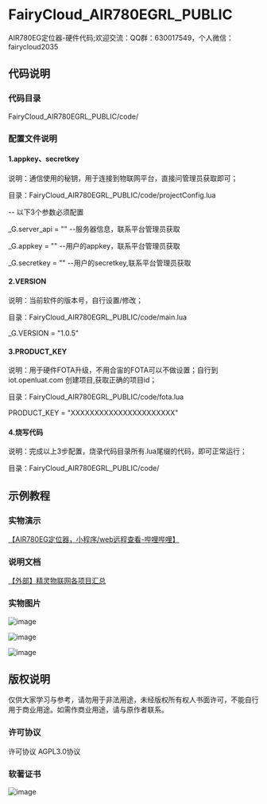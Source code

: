 # FairyCloud_AIR780EGRL_PUBLIC
AIR780EG定位器-硬件代码;欢迎交流：QQ群：630017549，个人微信：fairycloud2035

## 代码说明
### 代码目录
FairyCloud_AIR780EGRL_PUBLIC/code/


### 配置文件说明

#### 1.appkey、secretkey
说明：通信使用的秘钥，用于连接到物联网平台，直接问管理员获取即可；

目录：FairyCloud_AIR780EGRL_PUBLIC/code/projectConfig.lua

-- 以下3个参数必须配置

_G.server_api = "" 	--服务器信息，联系平台管理员获取

_G.appkey = ""			--用户的appkey，联系平台管理员获取

_G.secretkey = ""		--用户的secretkey,联系平台管理员获取


#### 2.VERSION
说明：当前软件的版本号，自行设置/修改；

目录：FairyCloud_AIR780EGRL_PUBLIC/code/main.lua

_G.VERSION = "1.0.5"


#### 3.PRODUCT_KEY
说明：用于硬件FOTA升级，不用合宙的FOTA可以不做设置；自行到 iot.openluat.com 创建项目,获取正确的项目id；

目录：FairyCloud_AIR780EGRL_PUBLIC/code/fota.lua

PRODUCT_KEY = "XXXXXXXXXXXXXXXXXXXXXX"


#### 4.烧写代码
说明：完成以上3步配置，烧录代码目录所有.lua尾缀的代码，即可正常运行；

目录：FairyCloud_AIR780EGRL_PUBLIC/code/

## 示例教程

### 实物演示
[【AIR780EG定位器，小程序/web远程查看-哔哩哔哩】](https://b23.tv/LC0sZ2T)

### 说明文档
[【外部】精灵物联网各项目汇总](https://gv9jqt8gpcb.feishu.cn/docx/DAJGdExvZoZBA3xuAogc53ohnxg?from=from_copylink)

### 实物图片
![image](https://github.com/fairycloudpublic/FairyCloud_AIR780EGRL_PUBLIC/blob/main/photo1.png)

![image](https://github.com/fairycloudpublic/FairyCloud_AIR780EGRL_PUBLIC/blob/main/photo2.png)

![image](https://github.com/fairycloudpublic/FairyCloud_AIR780EGRL_PUBLIC/blob/main/photo3.png)


## 版权说明
仅供大家学习与参考，请勿用于非法用途，未经版权所有权人书面许可，不能自行用于商业用途。如需作商业用途，请与原作者联系。

### 许可协议
许可协议 AGPL3.0协议

### 软著证书
![image](https://github.com/fairycloudpublic/FairyCloud_AIR780EGRL_PUBLIC/blob/main/%E7%B2%BE%E7%81%B5%E7%89%A9%E8%81%94%E7%BD%91%E5%B9%B3%E5%8F%B0%E7%89%88%E6%9D%83.png)
